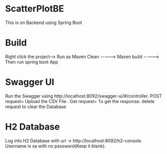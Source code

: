 # ScatterPlotBE
This is on Backend using Spring Boot
# Build
Right click the project--> Run as Maven Clean -----> Maven build -----> Then run spring boot App
# Swagger UI
Run the Swagger  using http://localhost:8092/swagger-ui/#/controller. 
POST request= Upload the CSV File .
Get request= To get the response.
delete request to clear the Database
# H2 Database
Log into H2 Database with url ->  http://localhost:8092/h2-console. Username is sa  with no password(Keep it blank). 
